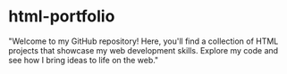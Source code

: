 # html-portfolio
"Welcome to my GitHub repository! Here, you'll find a collection of HTML projects that showcase my web development skills. Explore my code and see how I bring ideas to life on the web."
